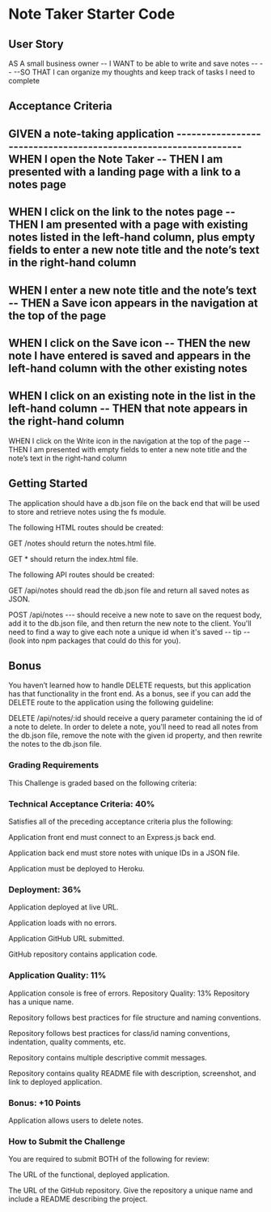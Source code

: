 # Note Taker Starter Code

## User Story
AS A small business owner
-- I WANT to be able to write and save notes
-- -- --SO THAT I can organize my thoughts and keep track of tasks I need to complete

## Acceptance Criteria
GIVEN a note-taking application ----------------------------------------------------------------
WHEN I open the Note Taker
-- THEN I am presented with a landing page with a link to a notes page
----------------------------------------------------------------
WHEN I click on the link to the notes page
-- THEN I am presented with a page with existing notes listed in the left-hand column, plus empty fields to enter a new note title and the note’s text in the right-hand column
----------------------------------------------------------------
WHEN I enter a new note title and the note’s text
-- THEN a Save icon appears in the navigation at the top of the page
----------------------------------------------------------------
WHEN I click on the Save icon
-- THEN the new note I have entered is saved and appears in the left-hand column with the other existing notes
----------------------------------------------------------------
WHEN I click on an existing note in the list in the left-hand column
-- THEN that note appears in the right-hand column
----------------------------------------------------------------
WHEN I click on the Write icon in the navigation at the top of the page
-- THEN I am presented with empty fields to enter a new note title and the note’s text in the right-hand column

## Getting Started
The application should have a db.json file on the back end that will be used to store and retrieve notes using the fs module.

The following HTML routes should be created:

GET /notes should return the notes.html file.

GET * should return the index.html file.

The following API routes should be created:

GET /api/notes should read the db.json file and return all saved notes as JSON.

POST /api/notes --- should receive a new note to save on the request body, add it to the db.json file, and then return the new note to the client. You'll need to find a way to give each note a unique id when it's saved 
-- tip -- (look into npm packages that could do this for you).

## Bonus
You haven’t learned how to handle DELETE requests, but this application has that functionality in the front end. As a bonus, see if you can add the DELETE route to the application using the following guideline:

DELETE /api/notes/:id should receive a query parameter containing the id of a note to delete. In order to delete a note, you'll need to read all notes from the db.json file, remove the note with the given id property, and then rewrite the notes to the db.json file.

### Grading Requirements
This Challenge is graded based on the following criteria:

### Technical Acceptance Criteria: 40%
Satisfies all of the preceding acceptance criteria plus the following:

Application front end must connect to an Express.js back end.

Application back end must store notes with unique IDs in a JSON file.

Application must be deployed to Heroku.

### Deployment: 36%
Application deployed at live URL.

Application loads with no errors.

Application GitHub URL submitted.

GitHub repository contains application code.

### Application Quality: 11%
Application console is free of errors.
Repository Quality: 13%
Repository has a unique name.

Repository follows best practices for file structure and naming conventions.

Repository follows best practices for class/id naming conventions, indentation, quality comments, etc.

Repository contains multiple descriptive commit messages.

Repository contains quality README file with description, screenshot, and link to deployed application.

### Bonus: +10 Points
Application allows users to delete notes.


### How to Submit the Challenge
You are required to submit BOTH of the following for review:

The URL of the functional, deployed application.

The URL of the GitHub repository. Give the repository a unique name and include a README describing the project.